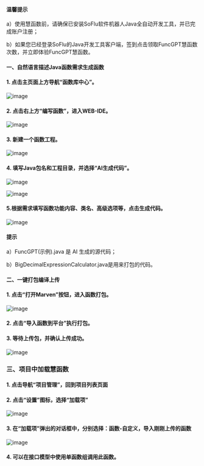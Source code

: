 #### 温馨提示

a）使用慧函数前，请确保已安装SoFlu软件机器人Java全自动开发工具，并已完成账户注册；

b）如果您已经登录SoFlu的Java开发工具客户端，签到点击领取FuncGPT慧函数次数，并立即体验FuncGPT慧函数。

#### 一、自然语言描述Java函数需求生成函数

#### 1. 点击主页面上方导航“函数库中心”。

![image](https://github.com/feisuanyz/Java-FuncGPT/assets/79617492/99b37a57-9c76-473d-920e-4d27e00106e1)

#### 2. 点击右上方“编写函数”，进入WEB-IDE。

![image](https://github.com/feisuanyz/Java-FuncGPT/assets/79617492/061075ef-1ba4-4526-8e2a-a7f242918546)

#### 3. 新建一个函数工程。

![image](https://github.com/feisuanyz/Java-FuncGPT/assets/79617492/35df2257-dd3f-4d38-8546-f1294acf2377)

#### 4. 填写Java包名和工程目录，并选择“AI生成代码”。

![image](https://github.com/feisuanyz/Java-FuncGPT/assets/79617492/afbce353-f016-4e76-ac02-ef35a987d161)

![image](https://github.com/feisuanyz/Java-FuncGPT/assets/79617492/5a74d9dc-ffe6-417a-be99-b535e0ec5c32)

#### 5.根据需求填写函数功能内容、类名、高级选项等，点击生成代码。

![image](https://github.com/feisuanyz/Java-FuncGPT/assets/79617492/f9942010-e251-452c-9d83-f99b06981544)

#### 提示

a）FuncGPT(示例).java 是 AI 生成的源代码；

b）BigDecimalExpressionCalculator.java是用来打包的代码。

#### 二、一键打包编译上传

#### 1. 点击“打开Marven”按钮，进入函数打包。

![image](https://github.com/feisuanyz/Java-FuncGPT/assets/79617492/2310e385-c78f-484e-ae28-8de3b45efebb)

#### 2. 点击“导入函数到平台”执行打包。

#### 3. 等待上传包，并确认上传成功。

![image](https://github.com/feisuanyz/Java-FuncGPT/assets/79617492/0086e37c-a21f-4308-a092-55017ea23e63)

### 三、项目中加载慧函数

#### 1. 点击导航“项目管理”，回到项目列表页面

#### 2. 点击“设置”图标，选择“加载项”

![image](https://github.com/feisuanyz/Java-FuncGPT/assets/79617492/9840c616-c823-41f9-8115-cbf252a35afa)

#### 3. 在“加载项”弹出的对话框中，分别选择：函数-自定义，导入刚刚上传的函数

![image](https://github.com/feisuanyz/Java-FuncGPT/assets/79617492/7a113fa1-2669-42ab-9e59-965941ed8ce9)

#### 4. 可以在接口模型中使用单函数组调用此函数。
